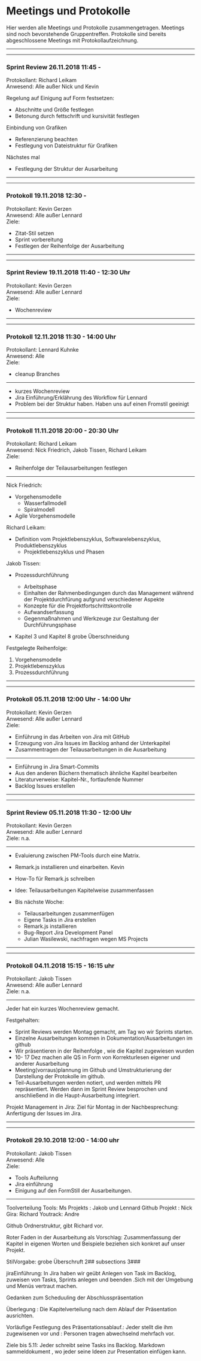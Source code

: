 # Meetings und Protokolle

Hier werden alle Meetings und Protokolle zusammengetragen. Meetings sind noch bevorstehende
Gruppentreffen. Protokolle sind bereits abgeschlossene Meetings mit Protokollaufzeichnung.

---
---

### Sprint Review 26.11.2018 11:45 -
Protokollant: Richard Leikam  
Anwesend: Alle außer Nick und Kevin  
  
Regelung auf Einigung auf Form festsetzen:
* Abschnitte und Größe festlegen
* Betonung durch fettschrift und kursivität festlegen

Einbindung von Grafiken
* Referenzierung beachten
* Festlegung von Dateistruktur für Grafiken

Nächstes mal
* Festlegung der Struktur der Ausarbeitung

---
---

### Protokoll 19.11.2018 12:30 -
Protokollant: Kevin Gerzen  
Anwesend: Alle außer Lennard  
Ziele:
* Zitat-Stil setzen
* Sprint vorbereitung
* Festlegen der Reihenfolge der Ausarbeitung

---
---

### Sprint Review 19.11.2018 11:40 - 12:30 Uhr
Protokollant: Kevin Gerzen  
Anwesend: Alle außer Lennard  
Ziele:
* Wochenreview

---
---

### Protokoll 12.11.2018 11:30 - 14:00 Uhr
Protokollant: Lennard Kuhnke  
Anwesend: Alle  
Ziele:
* cleanup Branches

---

- kurzes Wochenreview
- Jira Einführung/Erklährung des Workflow für Lennard
- Problem bei der Struktur haben. Haben uns auf einen Fromstil geeinigt

---
---

### Protokoll 11.11.2018 20:00 - 20:30 Uhr
Protokollant: Richard Leikam  
Anwesend: Nick Friedrich, Jakob Tissen, Richard Leikam  
Ziele:
* Reihenfolge der Teilausarbeitungen festlegen

---

Nick Friedrich:  
- Vorgehensmodelle
	- Wasserfallmodell
	- Spiralmodell
- Agile Vorgehensmodelle

Richard Leikam:  
- Definition vom Projektlebenszyklus, Softwarelebenszyklus, Produktlebenszyklus
	- Projektlebenszyklus und Phasen

Jakob Tissen:  
- Prozessdurchführung
	- Arbeitsphase
	- Einhalten der Rahmenbedingungen durch das 
	  Management während der Projektdurchfürung
	  aufgrund verschiedener Aspekte
	- Konzepte für die Projektfortschrittskontrolle
	- Aufwandserfassung
	- Gegenmaßnahmen und Werkzeuge zur Gestaltung
      der Durchführungsphase

- Kapitel 3 und Kapitel 8 grobe Überschneidung

Festgelegte Reihenfolge:  
1. Vorgehensmodelle  
2. Projektlebenszyklus  
3. Prozessdurchführung  

---
---

### Protokoll 05.11.2018 12:00 Uhr - 14:00 Uhr
Protokollant: Kevin Gerzen  
Anwesend: Alle außer Lennard  
Ziele:
* Einführung in das Arbeiten von Jira mit GitHub
* Erzeugung von Jira Issues im Backlog anhand der Unterkapitel
* Zusammentragen der Teilausarbeitungen in die Ausarbeitung

---

- Einführung in Jira Smart-Commits
- Aus den anderen Büchern thematisch ähnliche Kapitel bearbeiten
- Literaturverweise: Kapitel-Nr., fortlaufende Nummer
- Backlog Issues erstellen

---
---

### Sprint Review 05.11.2018 11:30 - 12:00 Uhr
Protokollant: Kevin Gerzen  
Anwesend: Alle außer Lennard  
Ziele: n.a.

---

- Evaluierung zwischen PM-Tools durch eine Matrix.

- Remark.js installieren und einarbeiten. Kevin
- How-To für Remark.js schreiben
- Idee: Teilausarbeitungen Kapitelweise zusammenfassen

- Bis nächste Woche:
	- Teilausarbeitungen zusammenfügen
	- Eigene Tasks in Jira erstellen 
	- Remark.js installieren
	- Bug-Report Jira Development Panel
	- Julian Wasilewski, nachfragen wegen MS Projects
	
---
---

### Protokoll 04.11.2018 15:15 - 16:15 uhr
Protokollant: Jakob Tissen  
Anwesend: Alle außer Lennard  
Ziele: n.a.

---

Jeder hat ein kurzes Wochenreview gemacht.

Festgehalten:
- Sprint Reviews werden Montag gemacht, am Tag wo wir Sprints starten.
- Einzelne Ausarbeitungen kommen in Dokumentation/Ausarbeitungen  im github
- Wir präsentieren in der Reihenfolge , wie die Kapitel zugewiesen wurden
- 10- 17 Dez machen alle QS in Form von Korrekturlesen eigener und anderer Ausarbeitung
- Meeting(vorraus)plannung im Github und Umstrukturierung der Darstellung der Protokolle im github.
- Teil-Ausarbeitungen werden notiert, und werden mittels PR repräsentiert. Werden dann im Sprint Review besprochen und anschließend in die Haupt-Ausarbeitung integriert.


Projekt Management in Jira:
Ziel für Montag in der Nachbesprechung: Anfertigung der Issues im Jira.

---
---

### Protokoll 29.10.2018 12:00 - 14:00 uhr
Protokollant: Jakob Tissen  
Anwesend: Alle  
Ziele:
* Tools Aufteilunng
* Jira einführung
* Einigung auf den FormStill der Ausarbeitungen.

---

Toolverteilung
Tools: Ms Projekts : Jakob und Lennard
Github Projekt : Nick 
Gira: Richard
Youtrack: Andre

Github Ordnerstruktur, gibt Richard vor.

Roter Faden in der Ausarbeitung als Vorschlag:
Zusammenfassung der Kapitel in eigenen Worten und Beispiele beziehen sich konkret auf unser Projekt.

StilVorgabe:
grobe Überschruft 2## subsections 3###

jiraEinführung:
In Jira haben wir geübt
Anlegen von Task im Backlog, zuweisen von Tasks, Sprints anlegen und beenden .Sich mit der Umgebung und Menüs vertraut machen.

Gedanken zum Scheduuling der Abschlusspräsentation

Überlegung : Die Kapitelverteilung nach dem Ablauf der Präsentation ausrichten.

Vorläufige Festlegung des Präsentationsablauf.:
Jeder stellt die ihm zugewisenen vor und : Personen tragen abwechselnd mehrfach vor.

Ziele bis 5.11:
Jeder schreibt seine Tasks ins Backlog.
Markdown sammeldokument , wo jeder seine Ideen zur Presentation einfügen kann.
